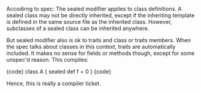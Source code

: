 Accodirng to spec:
The sealed modifier applies to class definitions. A sealed class may not be directly inherited, except if the inheriting template is defined in the same source file as the inherited class. However, subclasses of a sealed class can be inherited anywhere.

But sealed modifier also is ok to traits and class or traits members.
When the spec talks about classes in this context, traits are automatically included. It makes no sense for fields or methods though, except for some unspec'd reason. This compiles:

{code}
class A {
  sealed def f = 0
}
{code} 

Hence, this is really a compiler ticket.
